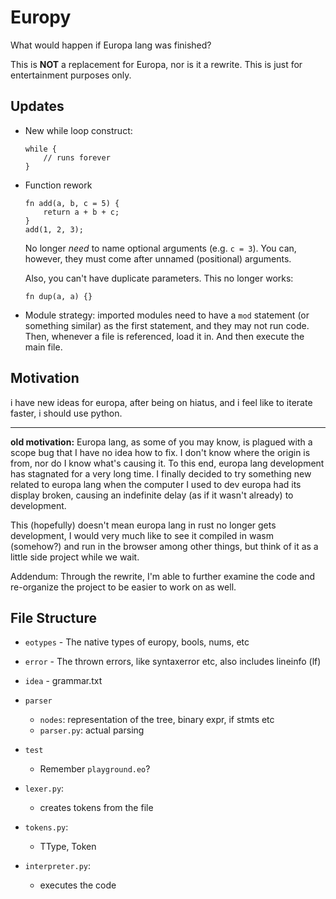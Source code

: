 # Europy
What would happen if Europa lang was finished?

This is **NOT** a replacement for Europa, nor is it a rewrite. This is just for entertainment purposes only.

## Updates
* New while loop construct:
    ```eo
    while {
        // runs forever
    }
    ```
* Function rework
    ```
    fn add(a, b, c = 5) {
        return a + b + c;
    }
    add(1, 2, 3);
    ```
    No longer *need* to name optional arguments (e.g. `c = 3`). You can, however, they must come after unnamed (positional) arguments.
    
    Also, you can't have duplicate parameters. This no longer works:
    ```
    fn dup(a, a) {}
    ```
* Module strategy: imported modules need to have a `mod` statement (or something similar) as the first statement, and they may not run code. Then, whenever a file is referenced, load it in. And then execute the main file.

## Motivation
i have new ideas for europa, after being on hiatus, and i feel like to iterate faster, i should use python.

---
**old motivation:**
Europa lang, as some of you may know, is plagued with a scope bug that I have no idea how to fix. I don't know where the origin is from, nor do I know what's causing it. To this end, europa lang development has stagnated for a very long time. I finally decided to try something new related to europa lang when the computer I used to dev europa had its display broken, causing an indefinite delay (as if it wasn't already) to development.

This (hopefully) doesn't mean europa lang in rust no longer gets development, I would very much like to see it compiled in wasm (somehow?) and run in the browser among other things, but think of it as a little side project while we wait.

Addendum: Through the rewrite, I'm able to further examine the code and re-organize the project to be easier to work on as well.

## File Structure
- `eotypes` - The native types of europy, bools, nums, etc
- `error` - The thrown errors, like syntaxerror etc, also includes lineinfo (lf)
- `idea` - grammar.txt
- `parser`
    - `nodes`: representation of the tree, binary expr, if stmts etc
    - `parser.py`: actual parsing

- `test`
    - Remember `playground.eo`?

- `lexer.py`:
    - creates tokens from the file

- `tokens.py`:
    - TType, Token

- `interpreter.py`:
    - executes the code